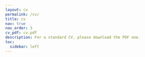 ```yaml
---
layout: cv
permalink: /cv/
title: cv
nav: true
nav_order: 3
cv_pdf: cv.pdf
description: For a standard CV, please download the PDF one.
toc:
  sidebar: left
---
```

